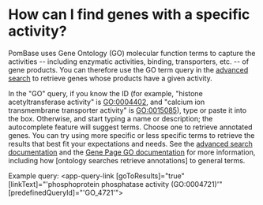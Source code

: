 # How can I find genes with a specific activity?
<!-- pombase_categories: Finding data,Using ontologies -->

PomBase uses Gene Ontology (GO) molecular function terms to capture
the activities -- including enzymatic activities, binding,
transporters, etc. -- of gene products. You can therefore use the GO
term query in the [advanced search](/query) to retrieve genes whose
products have a given activity.

In the "GO" query, if you know the ID (for example, "histone
acetyltransferase activity" is [GO:0004402](/term/GO:0004402), and "calcium ion
transmembrane transporter activity" is [GO:0015085](/term/GO:0015085)), type or paste it
into the box. Otherwise, and start typing a name or description; the
autocomplete feature will suggest terms. Choose one to retrieve
annotated genes. You can try using more specific or less specific
terms to retrieve the results that best fit your expectations and
needs. See the [advanced search documentation](documentation/advanced-search)
and the [Gene Page GO documentation](/documentation/gene-page-gene-ontology) 
for more information, including how [ontology searches retrieve
annotations] to general terms.

Example query: <app-query-link [goToResults]="true" [linkText]="'phosphoprotein phosphatase activity (GO:0004721)'" [predefinedQueryId]="'GO_4721'">
</app-query-link>


